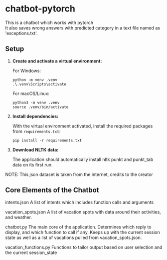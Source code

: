 # chatbot-pytorch

This is a chatbot which works with pytorch<br>
It also saves wrong answers with predicted category in a text file named as 'exceptions.txt'.

## Setup

1.  **Create and activate a virtual environment:**

    For Windows:

    ```shell
    python -m venv .venv
    .\.venv\Scripts\activate
    ```

    For macOS/Linux:

    ```shell
    python3 -m venv .venv
    source .venv/bin/activate
    ```

2.  **Install dependencies:**

    With the virtual environment activated, install the required packages from `requirements.txt`:

    ```shell
    pip install -r requirements.txt
    ```

3.  **Download NLTK data:**

    The application should automatically install nltk punkt and punkt_tab data on its first run.

NOTE: This json dataset is taken from the internet, credits to the creator

## Core Elements of the Chatbot

intents.json
A list of intents which includes function calls and arguments

vacation_spots.json
A list of vacation spots with data around their activities, and weather.

chatbot.py
The main core of the application. Determines which reply to display, and which function to call if any. Keeps up with the current session state as well as a list of vacations pulled from vacation_spots.json.

vacation_functions.py
Functions to tailor output based on user selection and the current session_state
